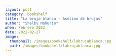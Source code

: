 ```yaml
---
layout: post
category: bookshelf
title: "La bruja blanca - Asesino de brujas"
author: "Shelby Mahurin"
when: Febrero 2022
date: 2022-02-27
image:
  thumbnail: /images/bookshelf/labrujablanca.jpg
  path: /images/bookshelf/labrujablanca.jpg
---
```

